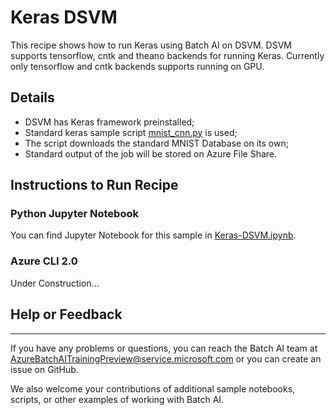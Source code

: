 # Keras DSVM

This recipe shows how to run Keras using Batch AI on DSVM. DSVM supports tensorflow, cntk and theano backends for running Keras. Currently only tensorflow and cntk backends supports running on GPU.

## Details

- DSVM has Keras framework preinstalled;
- Standard keras sample script [mnist_cnn.py](https://raw.githubusercontent.com/fchollet/keras/master/examples/mnist_cnn.py) is used;
- The script downloads the standard MNIST Database on its own;
- Standard output of the job will be stored on Azure File Share.

## Instructions to Run Recipe

### Python Jupyter Notebook

You can find Jupyter Notebook for this sample in [Keras-DSVM.ipynb](./Keras-DSVM.ipynb).

### Azure CLI 2.0

Under Construction...


## Help or Feedback
--------------------
If you have any problems or questions, you can reach the Batch AI team at [AzureBatchAITrainingPreview@service.microsoft.com](mailto:AzureBatchAITrainingPreview@service.microsoft.com) or you can create an issue on GitHub.

We also welcome your contributions of additional sample notebooks, scripts, or other examples of working with Batch AI.
